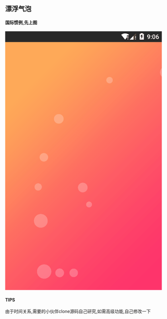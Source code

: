 ## 漂浮气泡
#### 国际惯例,先上图
![Screen Capture](https://github.com/1934016928/Particle/raw/master/screen_capture.gif)

#### TIPS
由于时间关系,需要的小伙伴clone源码自己研究,如需高级功能,自己修改一下